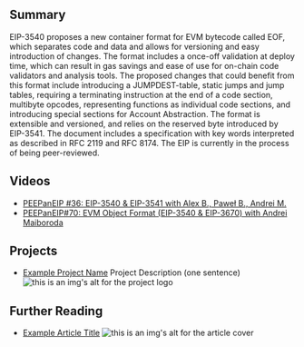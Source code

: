 ## Summary

EIP-3540 proposes a new container format for EVM bytecode called EOF, which separates code and data and allows for versioning and easy introduction of changes. The format includes a once-off validation at deploy time, which can result in gas savings and ease of use for on-chain code validators and analysis tools. The proposed changes that could benefit from this format include introducing a JUMPDEST-table, static jumps and jump tables, requiring a terminating instruction at the end of a code section, multibyte opcodes, representing functions as individual code sections, and introducing special sections for Account Abstraction. The format is extensible and versioned, and relies on the reserved byte introduced by EIP-3541. The document includes a specification with key words interpreted as described in RFC 2119 and RFC 8174. The EIP is currently in the process of being peer-reviewed.

## Videos

- [PEEPanEIP #36: EIP-3540 & EIP-3541 with Alex B., Paweł B., Andrei M.](https://www.youtube.com/watch?v=E02THhW-yTE&list=PL4cwHXAawZxqu0PKKyMzG_3BJV_xZTi1F&index=78)
- [PEEPanEIP#70: EVM Object Format (EIP-3540 & EIP-3670) with Andrei Maiboroda](https://www.youtube.com/watch?v=GMeRA-xPp-E&list=PL4cwHXAawZxqu0PKKyMzG_3BJV_xZTi1F&index=43)

## Projects

- [Example Project Name](https://xxxx.xxx/xxxxx) Project Description (one sentence) ![this is an img's alt for the project logo](https://xxxx.xxx/project-logo.xxx)

## Further Reading

- [Example Article Title](https://xxxx.xxx/xxxxx) ![this is an img's alt for the article cover](https://xxxx.xxx/article-cover.xxx)
